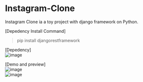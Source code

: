 # Instagram-Clone
Instagram Clone ia a toy project with django framework on Python.

[Depedency Install Command] <br/>
>  pip install djangorestframework

[Depedency] <br/>
![image](https://github.com/user-attachments/assets/d70d7f77-4a4f-42c0-8e17-238130b85709)

[Demo and preview]<br/>
![image](https://github.com/user-attachments/assets/3498facf-dd22-40ee-be71-545c80b21f4a)<br/>
![image](https://github.com/user-attachments/assets/49f71d22-cef8-4262-a805-167a6420faaa)<br/>
